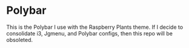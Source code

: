 # Polybar

This is the Polybar I use with the Raspberry Plants theme. If I decide to consolidate i3, Jgmenu, and Polybar configs, then this repo will be obsoleted.
